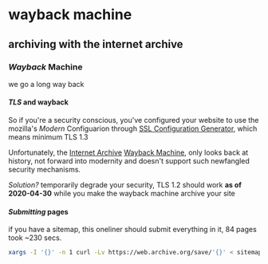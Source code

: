 # wayback machine

## archiving with the internet archive

### _Wayback_ Machine

we go a long way back

#### _TLS_ and wayback

So if you're a security conscious,
you've configured your website to use the mozilla's
_Modern_ Configuarion through
[SSL Configuration Generator](https://ssl-config.mozilla.org/),
which means minimum TLS 1.3

Unfortunately, the
[Internet Archive](https://archive.org/)
[Wayback Machine](https://web.archive.org/),
only looks back at history, not forward into modernity
and doesn't support such newfangled security mechanisms.

_Solution?_ temporarily degrade your security, TLS 1.2 should work
**as of 2020-04-30**
while you make the wayback machine archive your site

#### _Submitting_ pages

if you have a sitemap,
this oneliner should submit everything in it,
84 pages took ~230 secs.

```sh
xargs -I '{}' -n 1 curl -Lv https://web.archive.org/save/'{}' < sitemap.txt
```
